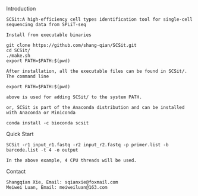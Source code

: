 Introduction

    SCSit:A high-efficiency cell types identification tool for single-cell sequencing data from SPLiT-seq

    Install from executable binaries

    git clone https://github.com/shang-qian/SCSit.git
    cd SCSit/
    ./make.sh
    export PATH=$PATH:$(pwd)

    After installation, all the executable files can be found in SCSit/. The command line

    export PATH=$PATH:$(pwd)

    above is used for adding SCSit/ to the system PATH.
    
    or, SCSit is part of the Anaconda distribution and can be installed with Anaconda or Miniconda
    
    conda install -c bioconda scsit


Quick Start

    SCSit -r1 input_r1.fastq -r2 input_r2.fastq -p primer.list -b barcode.list -t 4 -o output

    In the above example, 4 CPU threads will be used.
Contact

    Shangqian Xie, Email: sqianxie@foxmail.com
    Meiwei Luan, Email: meiweiluan@163.com
